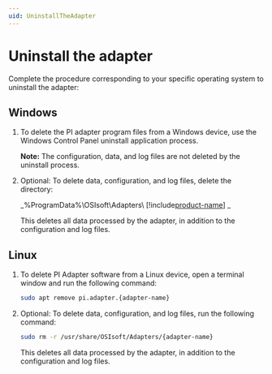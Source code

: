 ```yaml
---
uid: UninstallTheAdapter
---
```


# Uninstall the adapter

Complete the procedure corresponding to your specific operating system to uninstall the adapter:

## Windows

1. To delete the PI adapter program files from a Windows device, use the Windows Control Panel uninstall application process.

    **Note:** The configuration, data, and log files are not deleted by the uninstall process.

2. Optional: To delete data, configuration, and log files, delete the directory:

   _%ProgramData%\OSIsoft\Adapters\ [!include[product-name](../_includes/inline/product-name.md)] _
   
   This deletes all data processed by the adapter, in addition to the configuration and log files.

## Linux

1. To delete PI Adapter software from a Linux device, open a terminal window and run the following command:

    <!-- PRERELEASE REMINDER: Customize for {adapter-name}. Example:BACnet, EventHubs, StructuredDataFiles, etc -->

    ```bash
    sudo apt remove pi.adapter.{adapter-name} 
    ```

2. Optional: To delete data, configuration, and log files, run the following command:

    <!-- PRERELEASE REMINDER: Customize for {adapter-name}. Example:BACnet, EventHubs, StructuredDataFiles, etc -->

    ```bash
    sudo rm -r /usr/share/OSIsoft/Adapters/{adapter-name}
    ```
    
    This deletes all data processed by the adapter, in addition to the configuration and log files.
